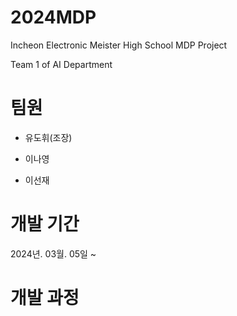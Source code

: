 # 2024MDP 
Incheon Electronic Meister High School MDP Project

Team 1 of AI Department

# 팀원
- 유도휘(조장)

- 이나영

- 이선재

# 개발 기간
2024년. 03월. 05일 ~
     
# 개발 과정
